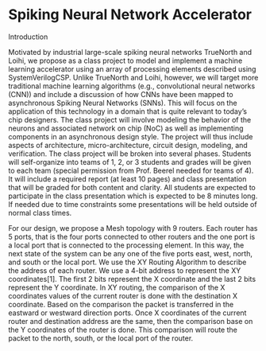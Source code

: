 # Spiking Neural Network Accelerator
Introduction

Motivated by industrial large-scale spiking neural networks TrueNorth and Loihi, we propose as a class project to model and implement a machine learning accelerator using an array of processing elements described using SystemVerilogCSP. Unlike TrueNorth and Loihi, however, we will target more traditional machine learning algorithms (e.g., convolutional neural networks (CNN)) and include a discussion of how CNNs have been mapped to asynchronous Spiking Neural Networks (SNNs). This will focus on the application of this technology in a domain that is quite relevant to today’s chip designers.
The class project will involve modeling the behavior of the neurons and associated network on chip (NoC) as well as implementing components in an asynchronous design style. The project will thus include aspects of architecture, micro-architecture, circuit design, modeling, and verification.
The class project will be broken into several phases. Students will self-organize into teams of 1, 2, or 3 students and grades will be given to each team (special permission from Prof. Beerel needed for teams of 4). It will include a required report (at least 10 pages) and class presentation that will be graded for both content and clarity. All students are expected to participate in the class presentation which is expected to be 8 minutes long. If needed due to time constraints some presentations will be held outside of normal class times.


For our design, we propose a Mesh topology with 9 routers. Each router has 5 ports, that is the four ports connected to other routers and the one port is a local port that is connected to the processing element. In this way, the next state of the system can be any one of the five ports east, west, north, and south or the local port. We use the XY Routing Algorithm to describe the address of each router. We use a 4-bit address to represent the XY coordinates[1]. The first 2 bits represent the X coordinate and the last 2 bits represent the Y coordinate. In XY routing, the comparison of the X coordinates values of the current router is done with the destination X coordinate. Based on the comparison the packet is transferred in the eastward or westward direction ports. Once X coordinates of the current router and destination address are the same, then the comparison base on the Y coordinates of the router is done. This comparison will route the packet to the north, south, or the local port of the router. 
